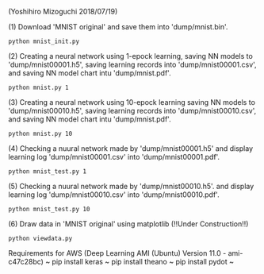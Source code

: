 (Yoshihiro Mizoguchi 2018/07/19)

(1) Download 'MNIST original' and save them into 'dump/mnist.bin'.

    python mnist_init.py

(2) Creating a neural network using 1-epock learning,
    saving NN models to 'dump/mnist00001.h5',
    saving learning records into 'dump/mnist00001.csv',
    and saving NN model chart intu 'dump/mnist.pdf'.

    python mnist.py 1

(3) Creating a neural network using 10-epock learning
    saving NN models to 'dump/mnist00010.h5',
    saving learning records into 'dump/mnist00010.csv',
    and saving NN model chart intu 'dump/mnist.pdf'.

    python mnist.py 10

(4) Checking a nuural network made by 'dump/mnist00001.h5'
    and display learning log 'dump/mnist00001.csv' into 'dump/mnist00001.pdf'.

    python mnist_test.py 1

(5) Checking a nuural network made by 'dump/mnist00010.h5'.
    and display learning log 'dump/mnist00010.csv' into 'dump/mnist00010.pdf'.

    python mnist_test.py 10

(6) Draw data in 'MNIST original' using matplotlib (!!Under Construction!!)

    python viewdata.py

Requirements for AWS (Deep Learning AMI (Ubuntu) Version 11.0 - ami-c47c28bc) ~
    pip install keras ~
    pip install theano ~
    pip install pydot ~
